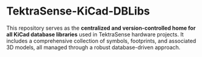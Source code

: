 # TektraSense-KiCad-DBLibs
This repository serves as the **centralized and version-controlled home for all KiCad database libraries** used in TektraSense hardware projects. It includes a comprehensive collection of symbols, footprints, and associated 3D models, all managed through a robust database-driven approach.
